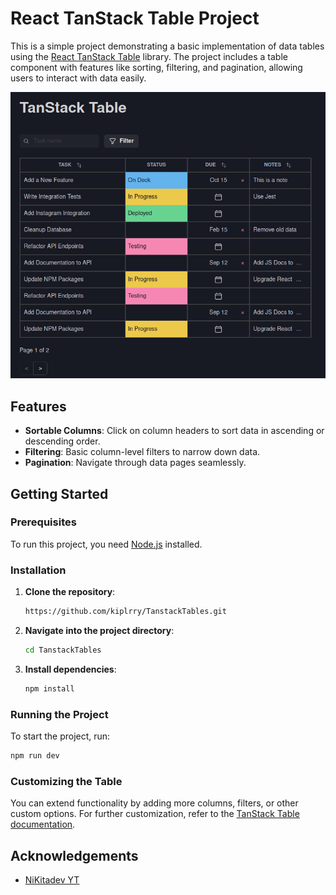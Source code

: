 
# React TanStack Table Project

This is a simple project demonstrating a basic implementation of data tables using the [React TanStack Table](https://tanstack.com/table/v8) library. The project includes a table component with features like sorting, filtering, and pagination, allowing users to interact with data easily.

![ScreenShot](./image.png)




## Features

- **Sortable Columns**: Click on column headers to sort data in ascending or descending order.
- **Filtering**: Basic column-level filters to narrow down data.
- **Pagination**: Navigate through data pages seamlessly.

## Getting Started

### Prerequisites

To run this project, you need [Node.js](https://nodejs.org/) installed.

### Installation

1. **Clone the repository**:
   ```bash
   https://github.com/kiplrry/TanstackTables.git
   ```

2. **Navigate into the project directory**:
   ```bash
   cd TanstackTables
   ```

3. **Install dependencies**:
   ```bash
   npm install
   ```

### Running the Project

To start the project, run:

```bash
npm run dev
```

### Customizing the Table

You can extend functionality by adding more columns, filters, or other custom options. For further customization, refer to the [TanStack Table documentation](https://tanstack.com/table/v8).


## Acknowledgements

 - [NiKitadev YT](https://github.com/nikitadev-yt/react-table-tutorial.git)
